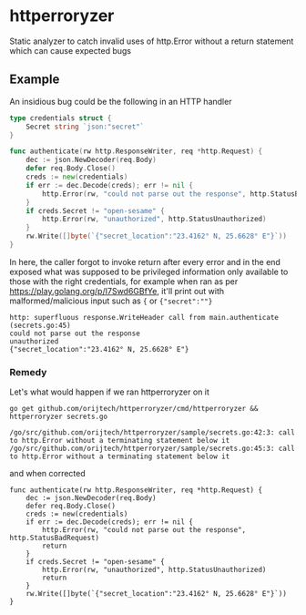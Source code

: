 # httperroryzer
Static analyzer to catch invalid uses of http.Error without a return statement which can cause expected bugs

## Example
An insidious bug could be the following in an HTTP handler

```go
type credentials struct {
	Secret string `json:"secret"`
}

func authenticate(rw http.ResponseWriter, req *http.Request) {
	dec := json.NewDecoder(req.Body)
	defer req.Body.Close()
	creds := new(credentials)
	if err := dec.Decode(creds); err != nil {
		http.Error(rw, "could not parse out the response", http.StatusBadRequest)
	}
	if creds.Secret != "open-sesame" {
		http.Error(rw, "unauthorized", http.StatusUnauthorized)
	}
	rw.Write([]byte(`{"secret_location":"23.4162° N, 25.6628° E"}`))
}
```

In here, the caller forgot to invoke return after every error and in the end exposed what was supposed to be privileged
information only available to those with the right credentials, for example when ran as per https://play.golang.org/p/I7Swd6GBfYe,
it'll print out with malformed/malicious input such as `{` or `{"secret":""}`
```shell 
http: superfluous response.WriteHeader call from main.authenticate (secrets.go:45)
could not parse out the response
unauthorized
{"secret_location":"23.4162° N, 25.6628° E"}
```

### Remedy
Let's what would happen if we ran httperroryzer on it
```shell
go get github.com/orijtech/httperroryzer/cmd/httperroryzer && httperroryzer secrets.go

/go/src/github.com/orijtech/httperroryzer/sample/secrets.go:42:3: call to http.Error without a terminating statement below it
/go/src/github.com/orijtech/httperroryzer/sample/secrets.go:45:3: call to http.Error without a terminating statement below it
```

and when corrected
```shell
func authenticate(rw http.ResponseWriter, req *http.Request) {
	dec := json.NewDecoder(req.Body)
	defer req.Body.Close()
	creds := new(credentials)
	if err := dec.Decode(creds); err != nil {
		http.Error(rw, "could not parse out the response", http.StatusBadRequest)
		return
	}
	if creds.Secret != "open-sesame" {
		http.Error(rw, "unauthorized", http.StatusUnauthorized)
		return
	}
	rw.Write([]byte(`{"secret_location":"23.4162° N, 25.6628° E"}`))
}
```
